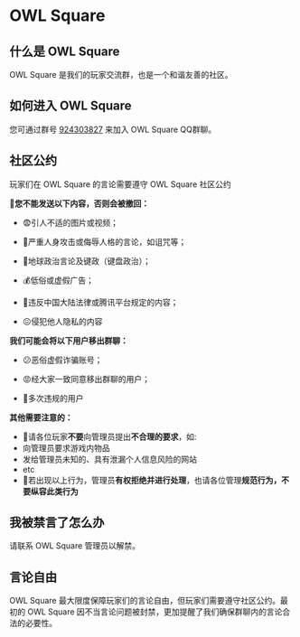 # OWL Square

## 什么是 OWL Square

OWL Square 是我们的玩家交流群，也是一个和谐友善的社区。

## 如何进入 OWL Square

您可通过群号 [924303827](http://qm.qq.com/cgi-bin/qm/qr?_wv=1027&k=1uK03IZGr2thz5COuz1M82iyY67KOIua&authKey=pMk1EXGdLh63Sk0wVdYlwLAAJVsVF49O0qeDAnXJ97PhfnQKi4cl%2BYgIMyvXcmPw&noverify=0&group_code=924303827) 来加入 OWL Square QQ群聊。

## 社区公约

玩家们在 OWL Square 的言论需要遵守 OWL Square 社区公约

**🚫您不能发送以下内容，否则会被撤回：**

* 😨引人不适的图片或视频；

* 🤬严重人身攻击或侮辱人格的言论，如诅咒等；

* 🤔地球政治言论及键政（键盘政治）；

* 💰低俗或虚假广告；

* 👮违反中国大陆法律或腾讯平台规定的内容；

* 😖侵犯他人隐私的内容

**我们可能会将以下用户移出群聊：**
* 😕恶俗虚假诈骗账号；

* 😡经大家一致同意移出群聊的用户；

* 🤪多次违规的用户

**其他需要注意的：**
* 🚫请各位玩家**不要**向管理员提出**不合理的要求**，如:
* 向管理员要求游戏内物品
* 发给管理员未知的、具有泄漏个人信息风险的网站
* etc
* 🚫若出现以上行为，管理员**有权拒绝并进行处理**，也请各位管理**规范行为，不要纵容此类行为**

## 我被禁言了怎么办

请联系 OWL Square 管理员以解禁。

## 言论自由

OWL Square 最大限度保障玩家们的言论自由，但玩家们需要遵守社区公约。最初的 OWL Square 因不当言论问题被封禁，更加提醒了我们确保群聊内的言论合法的必要性。
